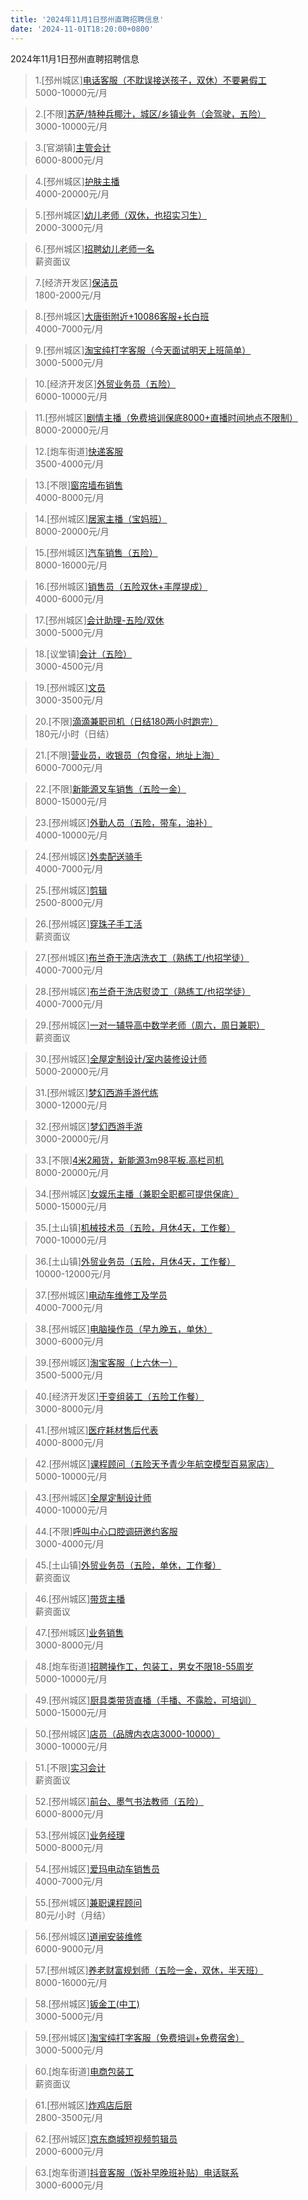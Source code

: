 ```yaml
---
title: '2024年11月1日邳州直聘招聘信息'
date: '2024-11-01T18:20:00+0800'
---
```

2024年11月1日邳州直聘招聘信息
<!--more-->
>1.[邳州城区][电话客服（不耽误接送孩子，双休）不要暑假工](https://www.pizhouzhipin.com/job/34519)<br>
>5000-10000元/月

>2.[不限][苏萨/特种兵椰汁，城区/乡镇业务（会驾驶，五险）](https://www.pizhouzhipin.com/job/15337)<br>
>3000-10000元/月

>3.[官湖镇][主管会计](https://www.pizhouzhipin.com/job/38017)<br>
>6000-8000元/月

>4.[邳州城区][护肤主播](https://www.pizhouzhipin.com/job/34609)<br>
>4000-20000元/月

>5.[邳州城区][幼儿老师（双休，也招实习生）](https://www.pizhouzhipin.com/job/27905)<br>
>2000-3000元/月

>6.[邳州城区][招聘幼儿老师一名](https://www.pizhouzhipin.com/job/29919)<br>
>薪资面议

>7.[经济开发区][保洁员](https://www.pizhouzhipin.com/job/37004)<br>
>1800-2000元/月

>8.[邳州城区][大唐街附近+10086客服+长白班](https://www.pizhouzhipin.com/job/22961)<br>
>4000-7000元/月

>9.[邳州城区][淘宝纯打字客服（今天面试明天上班简单）](https://www.pizhouzhipin.com/job/36818)<br>
>3000-5000元/月

>10.[经济开发区][外贸业务员（五险）](https://www.pizhouzhipin.com/job/38025)<br>
>6000-10000元/月

>11.[邳州城区][剧情主播（免费培训保底8000+直播时间地点不限制）](https://www.pizhouzhipin.com/job/37494)<br>
>8000-20000元/月

>12.[炮车街道][快递客服](https://www.pizhouzhipin.com/job/30626)<br>
>3500-4000元/月

>13.[不限][窗帘墙布销售](https://www.pizhouzhipin.com/job/37677)<br>
>4000-8000元/月

>14.[邳州城区][居家主播（宝妈班）](https://www.pizhouzhipin.com/job/37493)<br>
>8000-20000元/月

>15.[邳州城区][汽车销售（五险）](https://www.pizhouzhipin.com/job/28591)<br>
>8000-16000元/月

>16.[邳州城区][销售员（五险双休+丰厚提成）](https://www.pizhouzhipin.com/job/34793)<br>
>4000-6000元/月

>17.[邳州城区][会计助理-五险/双休](https://www.pizhouzhipin.com/job/11913)<br>
>3000-5000元/月

>18.[议堂镇][会计（五险）](https://www.pizhouzhipin.com/job/32208)<br>
>3000-4500元/月

>19.[邳州城区][文员](https://www.pizhouzhipin.com/job/37864)<br>
>3000-3500元/月

>20.[不限][滴滴兼职司机（日结180两小时跑完）](https://www.pizhouzhipin.com/job/38013)<br>
>180元/小时（日结）

>21.[不限][营业员，收银员（包食宿，地址上海）](https://www.pizhouzhipin.com/job/37286)<br>
>6000-7000元/月

>22.[不限][新能源叉车销售（五险一金）](https://www.pizhouzhipin.com/job/37085)<br>
>8000-15000元/月

>23.[邳州城区][外勤人员（五险，带车，油补）](https://www.pizhouzhipin.com/job/32156)<br>
>4000-10000元/月

>24.[邳州城区][外卖配送骑手](https://www.pizhouzhipin.com/job/36574)<br>
>4000-7000元/月

>25.[邳州城区][剪辑](https://www.pizhouzhipin.com/job/37962)<br>
>2500-8000元/月

>26.[邳州城区][穿珠子手工活](https://www.pizhouzhipin.com/job/37462)<br>
>薪资面议

>27.[邳州城区][布兰奇干洗店洗衣工（熟练工/也招学徒）](https://www.pizhouzhipin.com/job/37810)<br>
>4000-7000元/月

>28.[邳州城区][布兰奇干洗店熨烫工（熟练工/也招学徒）](https://www.pizhouzhipin.com/job/37312)<br>
>4000-7000元/月

>29.[邳州城区][一对一辅导高中数学老师（周六，周日兼职）](https://www.pizhouzhipin.com/job/37953)<br>
>薪资面议

>30.[邳州城区][全屋定制设计/室内装修设计师](https://www.pizhouzhipin.com/job/32177)<br>
>5000-20000元/月

>31.[邳州城区][梦幻西游手游代练](https://www.pizhouzhipin.com/job/37227)<br>
>3000-12000元/月

>32.[邳州城区][梦幻西游手游](https://www.pizhouzhipin.com/job/37306)<br>
>3000-20000元/月

>33.[不限][4米2厢货，新能源3m98平板.高栏司机](https://www.pizhouzhipin.com/job/37782)<br>
>8000-20000元/月

>34.[邳州城区][女娱乐主播（兼职全职都可提供保底）](https://www.pizhouzhipin.com/job/36359)<br>
>5000-15000元/月

>35.[土山镇][机械技术员（五险，月休4天，工作餐）](https://www.pizhouzhipin.com/job/32215)<br>
>7000-10000元/月

>36.[土山镇][外贸业务员（五险，月休4天，工作餐）](https://www.pizhouzhipin.com/job/32222)<br>
>10000-12000元/月

>37.[邳州城区][电动车维修工及学员](https://www.pizhouzhipin.com/job/13839)<br>
>4000-7000元/月

>38.[邳州城区][电脑操作员（早九晚五，单休）](https://www.pizhouzhipin.com/job/37073)<br>
>3000-6000元/月

>39.[邳州城区][淘宝客服（上六休一）](https://www.pizhouzhipin.com/job/12674)<br>
>3500-5000元/月

>40.[经济开发区][干变组装工（五险工作餐）](https://www.pizhouzhipin.com/job/37128)<br>
>3000-8000元/月

>41.[邳州城区][医疗耗材售后代表](https://www.pizhouzhipin.com/job/28147)<br>
>4000-8000元/月

>42.[邳州城区][课程顾问（五险天予青少年航空模型百易家店）](https://www.pizhouzhipin.com/job/37947)<br>
>5000-10000元/月

>43.[邳州城区][全屋定制设计师](https://www.pizhouzhipin.com/job/33626)<br>
>4000-10000元/月

>44.[不限][呼叫中心口腔调研邀约客服](https://www.pizhouzhipin.com/job/37903)<br>
>3000-4000元/月

>45.[土山镇][外贸业务员（五险，单休，工作餐）](https://www.pizhouzhipin.com/job/35529)<br>
>薪资面议

>46.[邳州城区][带货主播](https://www.pizhouzhipin.com/job/38033)<br>
>薪资面议

>47.[邳州城区][业务销售](https://www.pizhouzhipin.com/job/6932)<br>
>3000-8000元/月

>48.[炮车街道][招聘操作工，包装工，男女不限18-55周岁](https://www.pizhouzhipin.com/job/36719)<br>
>5000-10000元/月

>49.[邳州城区][厨具类带货直播（手播、不露脸，可培训）](https://www.pizhouzhipin.com/job/37965)<br>
>5000-15000元/月

>50.[邳州城区][店员（品牌内衣店3000-10000）](https://www.pizhouzhipin.com/job/38023)<br>
>3000-10000元/月

>51.[不限][实习会计](https://www.pizhouzhipin.com/job/31528)<br>
>薪资面议

>52.[邳州城区][前台、墨气书法教师（五险）](https://www.pizhouzhipin.com/job/25491)<br>
>6000-8000元/月

>53.[邳州城区][业务经理](https://www.pizhouzhipin.com/job/8026)<br>
>5000-8000元/月

>54.[邳州城区][爱玛电动车销售员](https://www.pizhouzhipin.com/job/8023)<br>
>4000-7000元/月

>55.[邳州城区][兼职课程顾问](https://www.pizhouzhipin.com/job/38041)<br>
>80元/小时（月结）

>56.[邳州城区][道闸安装维修](https://www.pizhouzhipin.com/job/36222)<br>
>6000-9000元/月

>57.[邳州城区][养老财富规划师（五险一金，双休，半天班）](https://www.pizhouzhipin.com/job/34809)<br>
>8000-16000元/月

>58.[邳州城区][钣金工(中工)](https://www.pizhouzhipin.com/job/30421)<br>
>3000-5000元/月

>59.[邳州城区][淘宝纯打字客服（免费培训+免费宿舍）](https://www.pizhouzhipin.com/job/36825)<br>
>3000-5000元/月

>60.[炮车街道][电商包装工](https://www.pizhouzhipin.com/job/32250)<br>
>薪资面议

>61.[邳州城区][炸鸡店后厨](https://www.pizhouzhipin.com/job/34365)<br>
>2800-3500元/月

>62.[邳州城区][京东商城短视频剪辑员](https://www.pizhouzhipin.com/job/38038)<br>
>2000-6000元/月

>63.[炮车街道][抖音客服（饭补早晚班补贴）电话联系](https://www.pizhouzhipin.com/job/38028)<br>
>3000-6000元/月

